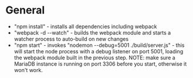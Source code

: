 # General
* "npm install" - installs all dependencies including webpack
* "webpack -d --watch" - builds the webpack module and starts a watcher process to auto-build on new changes
* "npm start" - invokes "nodemon --debug=5001 ./build/server.js" - this will start the node process with a
debug listener on port 5001, loading the webpack module built in the previous step.  NOTE: make sure a MariaDB instance
is running on port 3306 before you start, otherwise it won't work.


